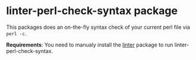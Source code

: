 # linter-perl-check-syntax package

This packages does an on-the-fly syntax check of your current perl file
via `perl -c`.

**Requirements**: You need to manualy install the [linter](https://atom.io/packages/linter) package to run linter-perl-check-syntax.
